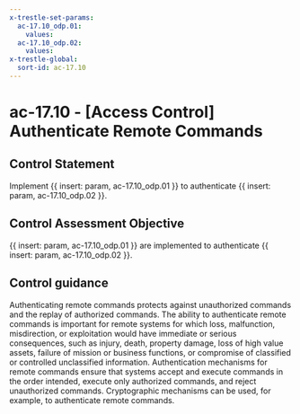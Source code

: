 ```yaml
---
x-trestle-set-params:
  ac-17.10_odp.01:
    values:
  ac-17.10_odp.02:
    values:
x-trestle-global:
  sort-id: ac-17.10
---
```


# ac-17.10 - \[Access Control\] Authenticate Remote Commands

## Control Statement

Implement {{ insert: param, ac-17.10_odp.01 }} to authenticate {{ insert: param, ac-17.10_odp.02 }}.

## Control Assessment Objective

 {{ insert: param, ac-17.10_odp.01 }} are implemented to authenticate {{ insert: param, ac-17.10_odp.02 }}.

## Control guidance

Authenticating remote commands protects against unauthorized commands and the replay of authorized commands. The ability to authenticate remote commands is important for remote systems for which loss, malfunction, misdirection, or exploitation would have immediate or serious consequences, such as injury, death, property damage, loss of high value assets, failure of mission or business functions, or compromise of classified or controlled unclassified information. Authentication mechanisms for remote commands ensure that systems accept and execute commands in the order intended, execute only authorized commands, and reject unauthorized commands. Cryptographic mechanisms can be used, for example, to authenticate remote commands.
